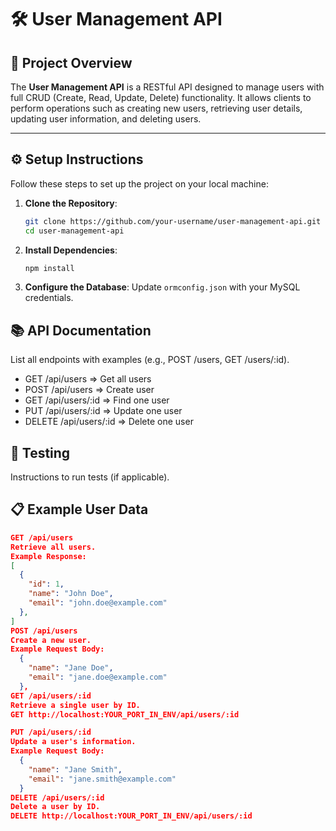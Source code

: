# 🛠️ User Management API

## 📖 Project Overview
The **User Management API** is a RESTful API designed to manage users with full CRUD (Create, Read, Update, Delete) functionality. It allows clients to perform operations such as creating new users, retrieving user details, updating user information, and deleting users.

---

## ⚙️ Setup Instructions

Follow these steps to set up the project on your local machine:

1. **Clone the Repository**:
   ```bash
   git clone https://github.com/your-username/user-management-api.git
   cd user-management-api
   ```

2. **Install Dependencies**:
   ```bash
   npm install
   ```

3. **Configure the Database**:
   Update `ormconfig.json` with your MySQL credentials.

## 📚 API Documentation

List all endpoints with examples (e.g., POST /users, GET /users/:id).
<ul>
    <li>GET /api/users => Get all users</li>
    <li>POST /api/users => Create user</li>
    <li>GET /api/users/:id => Find one user</li>
    <li>PUT /api/users/:id => Update one user</li>
    <li>DELETE /api/users/:id => Delete one user</li>
</ul>

## 🧪 Testing

Instructions to run tests (if applicable).

## 📋 Example User Data

```json
GET /api/users
Retrieve all users.
Example Response:
[
  {
    "id": 1,
    "name": "John Doe",
    "email": "john.doe@example.com"
  },
]
POST /api/users
Create a new user.
Example Request Body:
  {
    "name": "Jane Doe",
    "email": "jane.doe@example.com"
  },
GET /api/users/:id
Retrieve a single user by ID.
GET http://localhost:YOUR_PORT_IN_ENV/api/users/:id

PUT /api/users/:id
Update a user's information.
Example Request Body:
  {
    "name": "Jane Smith",
    "email": "jane.smith@example.com"
  }
DELETE /api/users/:id
Delete a user by ID.
DELETE http://localhost:YOUR_PORT_IN_ENV/api/users/:id
```
